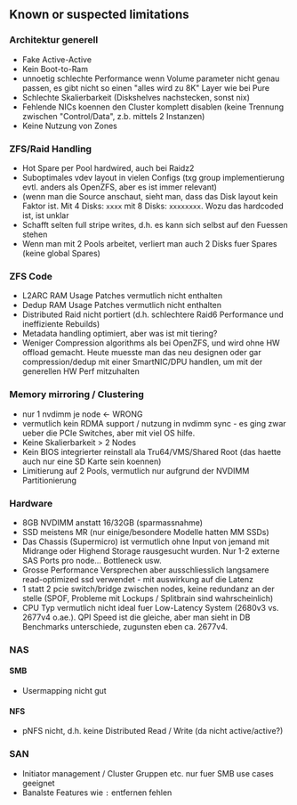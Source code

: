 

## Known or suspected limitations

### Architektur generell

- Fake Active-Active
- Kein Boot-to-Ram
- unnoetig schlechte Performance wenn Volume parameter nicht genau passen, es gibt nicht so einen "alles wird zu 8K" Layer wie bei Pure
- Schlechte Skalierbarkeit (Diskshelves nachstecken, sonst nix)
- Fehlende NICs koennen den Cluster komplett disablen (keine Trennung zwischen "Control/Data", z.b. mittels 2 Instanzen)
- Keine Nutzung von Zones

### ZFS/Raid Handling

- Hot Spare per Pool hardwired, auch bei Raidz2
- Suboptimales vdev layout in vielen Configs (txg group implementierung evtl. anders als OpenZFS, aber es ist immer relevant)
- (wenn man die Source anschaut, sieht man, dass das Disk layout kein Faktor ist. Mit 4 Disks: `xxxx` mit 8 Disks: `xxxxxxxx`. Wozu das hardcoded ist, ist unklar
- Schafft selten full stripe writes, d.h. es kann sich selbst auf den Fuessen stehen
- Wenn man mit 2 Pools arbeitet, verliert man auch 2 Disks fuer Spares (keine global Spares)

### ZFS Code

- L2ARC RAM Usage Patches vermutlich nicht enthalten
- Dedup RAM Usage Patches vermutlich nicht enthalten
- Distributed Raid nicht portiert (d.h. schlechtere Raid6 Performance und ineffiziente Rebuilds)
- Metadata handling optimiert, aber was ist mit tiering?
- Weniger Compression algorithms als bei OpenZFS, und wird ohne HW offload gemacht. Heute muesste man das neu designen oder gar compression/dedup mit einer SmartNIC/DPU handlen, um mit der generellen HW Perf mitzuhalten

### Memory mirroring / Clustering

- nur 1 nvdimm je node <- WRONG
- vermutlich kein RDMA support / nutzung in nvdimm sync - es ging zwar ueber die PCIe Switches, aber mit viel OS hilfe.
- Keine Skalierbarkeit > 2 Nodes 
- Kein BIOS integrierter reinstall ala Tru64/VMS/Shared Root (das haette auch nur eine SD Karte sein koennen)
- Limitierung auf 2 Pools, vermutlich nur aufgrund der NVDIMM Partitionierung

### Hardware

- 8GB NVDIMM anstatt 16/32GB (sparmassnahme)
- SSD meistens MR (nur einige/besondere Modelle hatten MM SSDs)
- Das Chassis (Supermicro) ist vermutlich ohne Input von jemand mit Midrange oder Highend Storage rausgesucht wurden. Nur 1-2 externe SAS Ports pro node... Bottleneck usw.
- Grosse Performance Versprechen aber ausschliesslich langsamere read-optimized ssd verwendet - mit auswirkung auf die Latenz
- 1 statt 2 pcie switch/bridge zwischen nodes, keine redundanz an der stelle (SPOF, Probleme mit Lockups / Splitbrain sind wahrscheinlich)
- CPU Typ vermutlich nicht ideal fuer Low-Latency System (2680v3 vs. 2677v4 o.ae.). QPI Speed ist die gleiche, aber man sieht in DB Benchmarks unterschiede, zugunsten eben ca. 2677v4.

### NAS

#### SMB

- Usermapping nicht gut

#### NFS

- pNFS nicht, d.h. keine Distributed Read / Write (da nicht active/active?)

### SAN

- Initiator management / Cluster Gruppen etc. nur fuer SMB use cases geeignet
- Banalste Features wie `:` entfernen fehlen
